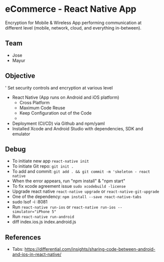 # eCommerce - React Native App

Encryption for Mobile & Wireless App performing communication at different level (mobile, network, cloud, and everything in-between).

## Team

- Jose
- Mayur


## Objective

' Set security controls and encryption at various level

* React Native (App runs on Android and iOS platform)
  * Cross Platform
  * Maximum Code Reuse
  * Keep Configuration out of the Code
  *
* Deployment (CI/CD) via Github and npm/yaml
* Installed Xcode and Android Studio with dependencies, SDK and emulator


## Debug

* To initiate new app `react-native init`
* To initiate Git repo: `git init .`
* To add and commit: `git add . && git commit -m 'skeleton - react native`
* When the error appears, run "npm install" & "npm start"
* To fix xcode agreement issue `sudo xcodebuild -license`
* Upgrade react native `react-native upgrade` or `react-native-git-upgrade`
* One of the dependency: `npm install --save react-native-tabs`
* sudo lsof -i :8081
* Run `react-native run-ios` or `react-native run-ios --simulator="iPhone 5"`
* Run `react-native run-android`
* diff index.ios.js index.android.js


## References


* Tabs: https://differential.com/insights/sharing-code-between-android-and-ios-in-react-native/
